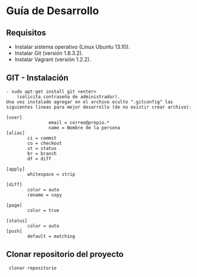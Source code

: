 # Guía de Desarrollo

## Requisitos

- Instalar sistema operativo (Linux Ubuntu 13.10).
- Instalar Git (versión 1.8.3.2).
- Instalar Vagrant (versión 1.2.2).


## GIT - Instalación

	- sudo apt-get install git <enter>
		(solicita contraseña de administrador).
	Una vez instalado agregar en el archivo oculto ".gitconfig" las siguientes lineas para mejor desarrollo (de no existir crear archivo):

```
[user]
				email = correo@propio.*
				name = Nombre de la persona
[alias]
		ci = commit
		co = checkout
		st = status
		br = branch
		df = diff

[apply]
		whitespace = strip

[diff]
		color = auto
		rename = copy

[page]
		color = true

[status]
		color = auto
[push]
		default = matching
```

## Clonar repositorio del proyecto
	 clonar repositorio